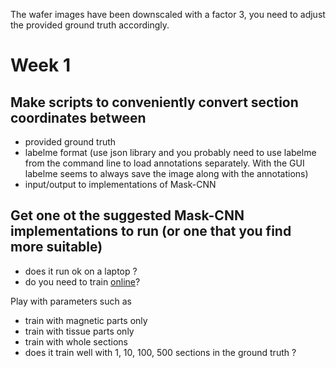 The wafer images have been downscaled with a factor 3, you need to adjust the provided ground truth accordingly.

# Week 1

## Make scripts to conveniently convert section coordinates between
- provided ground truth
- labelme format (use json library and you probably need to use labelme from the command line to load annotations separately. With the GUI labelme seems to always save the image along with the annotations)
- input/output to implementations of Mask-CNN

## Get one ot the suggested Mask-CNN implementations to run (or one that you find more suitable)

- does it run ok on a laptop ?
- do you need to train [online](https://cloud.google.com/gpu/)?

Play with parameters such as
- train with magnetic parts only
- train with tissue parts only
- train with whole sections
- does it train well with 1, 10, 100, 500 sections in the ground truth ?